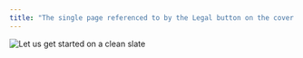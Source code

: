 ```yaml
---
title: "The single page referenced to by the Legal button on the cover page"
---
```

![Let us get started on a clean slate](images/under-construction@2x-100.jpg)